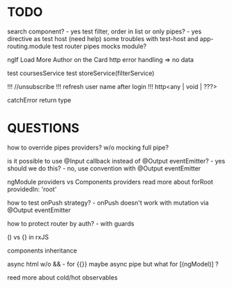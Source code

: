 # TODO

search component? - yes
test filter, order in list or only pipes? - yes
directive as test host (need help)
some troubles with test-host and app-routing.module
test router
pipes mocks module?

ngIf Load More
Author on the Card
http error handling => no data

test coursesService
test storeService(filterService)

!!! //unsubscribe
!!! refresh user name after login
!!! http<any | void | ???>

catchError return type

# QUESTIONS

how to override pipes providers? w/o mocking full pipe?

is it possible to use @Input callback instead of @Output eventEmitter? - yes
should we do this? - no, use convention with @Output eventEmitter

ngModule providers vs Components providers
read more about forRoot
providedIn: 'root'

how to test onPush strategy? - onPush doesn't work with mutation via @Output eventEmitter

how to protect router by auth? - with guards

() vs {} in rxJS

components inheritance

async html w/o && - for {{}} maybe async pipe
but what for [(ngModel)] ?

reed more about cold/hot observables
